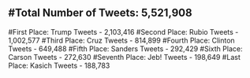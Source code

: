 #Total Number of Tweets: 5,521,908 
---
#First Place: Trump Tweets - 2,103,416
#Second Place: Rubio Tweets - 1,002,577
#Third Place: Cruz Tweets - 814,899
#Fourth Place: Clinton Tweets - 649,488
#Fifth Place: Sanders Tweets - 292,429
#Sixth Place: Carson Tweets - 272,630
#Seventh Place: Jeb! Tweets - 198,649
#Last Place: Kasich Tweets - 188,783
